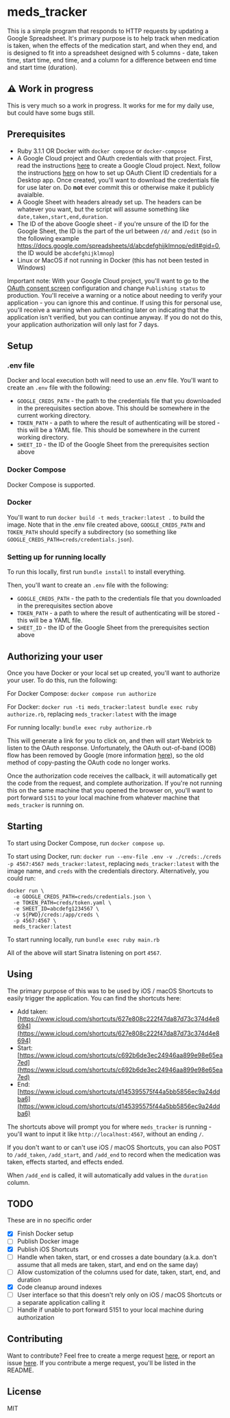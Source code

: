 # meds_tracker

This is a simple program that responds to HTTP requests by updating a Google Spreadsheet. It's primary purpose is to help track when medication is taken, when the effects of the medication start, and when they end, and is designed to fit into a spreadsheet designed with 5 columns - date, taken time, start time, end time, and a column for a difference between end time and start time (duration).

## ⚠️ Work in progress

This is very much so a work in progress. It works for me for my daily use, but could have some bugs still.

## Prerequisites

- Ruby 3.1.1 OR Docker with `docker compose` or `docker-compose`
- A Google Cloud project and OAuth credentials with that project. First, read the instructions [here](https://developers.google.com/workspace/guides/create-project) to create a Google Cloud project. Next, follow the instructions [here](https://developers.google.com/workspace/guides/create-credentials#desktop-app) on how to set up OAuth Client ID credentials for a Desktop app. Once created, you'll want to download the credentials file for use later on. Do **not** ever commit this or otherwise make it publicly avaialble.
- A Google Sheet with headers already set up. The headers can be whatever you want, but the script will assume something like `date,taken,start,end,duration`.
- The ID of the above Google sheet - if you're unsure of the ID for the Google Sheet, the ID is the part of the url between `/d/` and `/edit` (so in the following example https://docs.google.com/spreadsheets/d/abcdefghijklmnop/edit#gid=0, the ID would be `abcdefghijklmnop`)
- Linux or MacOS if not running in Docker (this has not been tested in Windows)

Important note: With your Google Cloud project, you'll want to go to the [OAuth consent screen](https://console.cloud.google.com/apis/credentials/consent) configuration and change `Publishing status` to production. You'll receive a warning or a notice about needing to verify your application - you can ignore this and continue. If using this for personal use, you'll receive a warning when authenticating later on indicating that the application isn't verified, but you can continue anyway. If you do not do this, your application authorization will only last for 7 days.

## Setup

### .env file

Docker and local execution both will need to use an .env file. You'll want to create an `.env` file with the following:

- `GOOGLE_CREDS_PATH` - the path to the credentials file that you downloaded in the prerequisites section above. This should be somewhere in the current working directory.
- `TOKEN_PATH` - a path to where the result of authenticating will be stored - this will be a YAML file. This should be somewhere in the current working directory.
- `SHEET_ID` - the ID of the Google Sheet from the prerequisites section above

### Docker Compose

Docker Compose is supported.

### Docker

You'll want to run `docker build -t meds_tracker:latest .` to build the image. Note that in the .env file created above, `GOOGLE_CREDS_PATH` and `TOKEN_PATH` should specify a subdirectory (so something like `GOOGLE_CREDS_PATH=creds/credentials.json`).

### Setting up for running locally

To run this locally, first run `bundle install` to install everything.

Then, you'll want to create an `.env` file with the following:

- `GOOGLE_CREDS_PATH` - the path to the credentials file that you downloaded in the prerequisites section above
- `TOKEN_PATH` - a path to where the result of authenticating will be stored - this will be a YAML file.
- `SHEET_ID` - the ID of the Google Sheet from the prerequisites section above

## Authorizing your user

Once you have Docker or your local set up created, you'll want to authorize your user. To do this, run the following:

For Docker Compose: `docker compose run authorize`

For Docker: `docker run -ti meds_tracker:latest bundle exec ruby authorize.rb`, replacing `meds_tracker:latest` with the image 

For running locally: `bundle exec ruby authorize.rb`

This will generate a link for you to click on, and then will start Webrick to listen to the OAuth response. Unfortunately, the OAuth out-of-band (OOB) flow has been removed by Google (more information [here](https://developers.googleblog.com/2022/02/making-oauth-flows-safer.html#disallowed-oob)), so the old method of copy-pasting the OAuth code no longer works.

Once the authorization code receives the callback, it will automatically get the code from the request, and complete authorization. If you're not running this on the same machine that you opened the browser on, you'll want to port forward `5151` to your local machine from whatever machine that `meds_tracker` is running on.

## Starting

To start using Docker Compose, run `docker compose up`.

To start using Docker, run: `docker run --env-file .env -v ./creds:./creds -p 4567:4567 meds_tracker:latest`, replacing `meds_tracker:latest` with the image name, and `creds` with the credentials directory. Alternatively, you could run:

```
docker run \
  -e GOOGLE_CREDS_PATH=creds/credentials.json \
  -e TOKEN_PATH=creds/token.yaml \
  -e SHEET_ID=abcdefg1234567 \
  -v ${PWD}/creds:/app/creds \
  -p 4567:4567 \
  meds_tracker:latest
```

To start running locally, run `bundle exec ruby main.rb`

All of the above will start Sinatra listening on port `4567`.

## Using

The primary purpose of this was to be used by iOS / macOS Shortcuts to easily trigger the application. You can find the shortcuts here:

- Add taken: [https://www.icloud.com/shortcuts/627e808c222f47da87d73c374d4e8694](https://www.icloud.com/shortcuts/627e808c222f47da87d73c374d4e8694)
- Start: [https://www.icloud.com/shortcuts/c692b6de3ec24946aa899e98e65ea7ed](https://www.icloud.com/shortcuts/c692b6de3ec24946aa899e98e65ea7ed)
- End: [https://www.icloud.com/shortcuts/d145395575f44a5bb5856ec9a24ddba6](https://www.icloud.com/shortcuts/d145395575f44a5bb5856ec9a24ddba6)

The shortcuts above will prompt you for where `meds_tracker` is running - you'll want to input it like `http://localhost:4567`, without an ending `/`.

If you don't want to or can't use iOS / macOS Shortcuts, you can also POST to `/add_taken`, `/add_start`, and `/add_end` to record when the medication was taken, effects started, and effects ended.

When `/add_end` is called, it will automatically add values in the `duration` column.


## TODO

These are in no specific order

- [x] Finish Docker setup
- [ ] Publish Docker image
- [x] Publish iOS Shortcuts
- [ ] Handle when taken, start, or end crosses a date boundary (a.k.a. don't assume that all meds are taken, start, and end on the same day)
- [ ] Allow customization of the columns used for date, taken, start, end, and duration
- [x] Code cleanup around indexes
- [ ] User interface so that this doesn't rely only on iOS / macOS Shortcuts or a separate application calling it
- [ ] Handle if unable to port forward 5151 to your local machine during authorization

## Contributing

Want to contribute? Feel free to create a merge request [here](https://gitlab.com/wjr1985/meds_tracker/-/merge_requests), or report an issue [here](https://gitlab.com/wjr1985/meds_tracker/-/issues). If you contribute a merge request, you'll be listed in the README.

## License

MIT